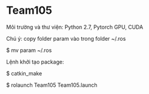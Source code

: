 # Team105

Môi trường và thư viện: Python 2.7, Pytorch GPU, CUDA

Chú ý: copy folder param vào trong folder ~/.ros

$ mv param ~/.ros

Lệnh khởi tạo package:

$ catkin_make

$ rolaunch Team105 Team105.launch
